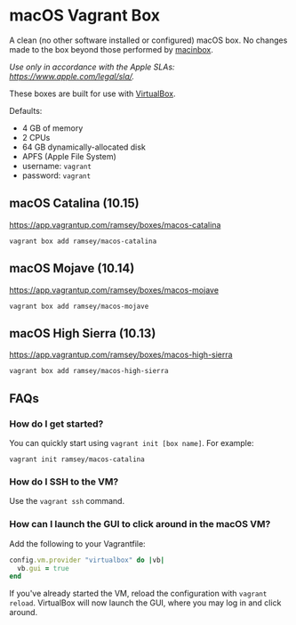 # macOS Vagrant Box

A clean (no other software installed or configured) macOS box. No changes made
to the box beyond those performed by [macinbox](https://github.com/bacongravy/macinbox).

*Use only in accordance with the Apple SLAs: https://www.apple.com/legal/sla/.*

These boxes are built for use with [VirtualBox](https://www.virtualbox.org/).

Defaults:

* 4 GB of memory
* 2 CPUs
* 64 GB dynamically-allocated disk
* APFS (Apple File System)
* username: `vagrant`
* password: `vagrant`

## macOS Catalina (10.15)

https://app.vagrantup.com/ramsey/boxes/macos-catalina

    vagrant box add ramsey/macos-catalina

## macOS Mojave (10.14)

https://app.vagrantup.com/ramsey/boxes/macos-mojave

    vagrant box add ramsey/macos-mojave

## macOS High Sierra (10.13)

https://app.vagrantup.com/ramsey/boxes/macos-high-sierra

    vagrant box add ramsey/macos-high-sierra

## FAQs

### How do I get started?

You can quickly start using `vagrant init [box name]`. For example:

    vagrant init ramsey/macos-catalina

### How do I SSH to the VM?

Use the `vagrant ssh` command.

### How can I launch the GUI to click around in the macOS VM?

Add the following to your Vagrantfile:

``` ruby
config.vm.provider "virtualbox" do |vb|
  vb.gui = true
end
```

If you've already started the VM, reload the configuration with
`vagrant reload`. VirtualBox will now launch the GUI, where you may log in
and click around.
